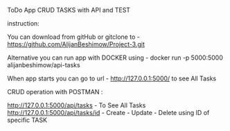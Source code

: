 ToDo App CRUD TASKS with API and TEST 

instruction:

You can download from gitHub or gitclone to - https://github.com/AlijanBeshimow/Project-3.git

Alternative you can run app with DOCKER using - docker run -p 5000:5000 alijanbeshimow/api-tasks

When app starts you can go to url - http://127.0.0.1:5000/ to see All Tasks

CRUD operation with POSTMAN :

http://127.0.0.1:5000/api/tasks - To See All Tasks
http://127.0.0.1:5000/api/tasks/id - Create - Update - Delete using ID of specific TASK


